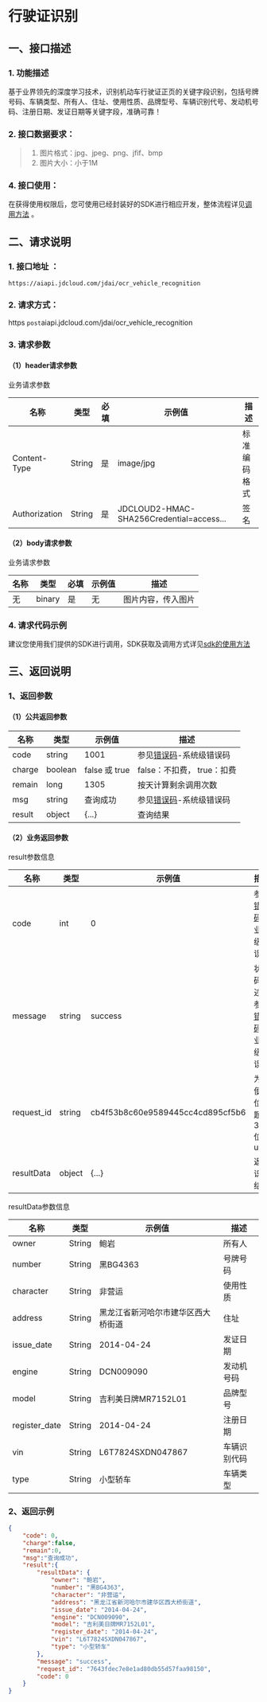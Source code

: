 # 行驶证识别

## 一、接口描述 

### 1. 功能描述  

基于业界领先的深度学习技术，识别机动车行驶证正页的关键字段识别，包括号牌号码、车辆类型、所有人、住址、使用性质、品牌型号、车辆识别代号、发动机号码、注册日期、发证日期等关键字段，准确可靠！
  
### 2. 接口数据要求：  
> 1. 图片格式：jpg、jpeg、png、jfif、bmp
> 1. 图片大小：小于1M 

### 4. 接口使用：  

在获得使用权限后，您可使用已经封装好的SDK进行相应开发，整体流程详见[调用方法](../Operation-Guide/call-methods.md)  。

## 二、请求说明
### 1. 接口地址 ：

```
https://aiapi.jdcloud.com/jdai/ocr_vehicle_recognition
```
### 2. 请求方式：  
https  `post`aiapi.jdcloud.com/jdai/ocr_vehicle_recognition
### 3. 请求参数    

#### （1）header请求参数
业务请求参数

名称 | 类型 | 必填 | 示例值 | 描述
------|-----|-----|-----|-----
Content-Type | String | 是 | image/jpg | 标准编码格式
Authorization | String | 是 | JDCLOUD2-HMAC-SHA256Credential=access... | 签名

#### （2）body请求参数
业务请求参数

名称 | 类型 | 必填 | 示例值 | 描述
------|-----|-----|-----|-----
无 | binary | 是 | 无 | 图片内容，传入图片

### 4. 请求代码示例
建议您使用我们提供的SDK进行调用，SDK获取及调用方式详见[sdk的使用方法](../Operation-Guide/Use-Sdk.md)

## 三、返回说明
### 1、返回参数
#### （1）公共返回参数  

名称 | 类型 | 示例值 | 描述
------|-----|-----|-----
code | string | 1001 | 参见[错误码](Error-Code.md)-系统级错误码
charge | boolean | false 或 true | false：不扣费， true：扣费
remain | long | 1305 | 按天计算剩余调用次数
msg | string | 查询成功 | 参见[错误码](Error-Code.md)-系统级错误码
result | object | {...} | 查询结果

#### （2）业务返回参数
result参数信息

名称 | 类型 | 示例值 | 描述
------|-----|-----|-----
code|	int|	0|	参见[错误码](Error-Code.md)-业务级错误码
message|	string|	success|	状态码描述，参见[错误码](Error-Code.md)-业务级错误码
request_id|	string|	cb4f53b8c60e9589445cc4cd895cf5b6|	为方便定位问题的32位uuid
resultData|	object|	{...}|	返回识别结果

resultData参数信息

名称 | 类型 | 示例值 | 描述
------|-----|-----|-----
owner | String | 鲍岩 | 所有人
number | String | 黑BG4363 | 号牌号码
character | String | 非营运 | 使用性质
address | String | 黑龙江省新河哈尔市建华区西大桥街道 | 住址
issue_date | String | 2014-04-24 | 发证日期
engine | String | DCN009090 | 发动机号码
model | String | 吉利美日牌MR7152L01 | 品牌型号
register_date | String | 2014-04-24 | 注册日期  
vin | String | L6T7824SXDN047867 |  车辆识别代码  
type | String | 小型轿车 | 车辆类型  

### 2、返回示例   


```JSON
{
    "code": 0,
    "charge":false,
    "remain":0,
    "msg":"查询成功",
    "result":{
        "resultData": {
            "owner": "鲍岩",
            "number": "黑BG4363",
            "character": "非营运",
            "address": "黑龙江省新河哈尔市建华区西大桥街道",
            "issue_date": "2014-04-24",
            "engine": "DCN009090",
            "model": "吉利美日牌MR7152L01",
            "register_date": "2014-04-24",
            "vin": "L6T7824SXDN047867",
            "type": "小型轿车"
        },
        "message": "success",
        "request_id": "7643fdec7e8e1ad80db55d57faa98150",
        "code": 0
    }
}

```

